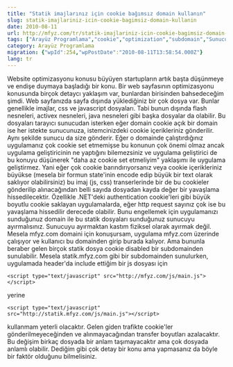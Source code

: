 ```yaml
---
title: "Statik imajlarınız için cookie bağımsız domain kullanın"
slug: statik-imajlariniz-icin-cookie-bagimsiz-domain-kullanin
date: 2010-08-11
url: http://mfyz.com/tr/statik-imajlariniz-icin-cookie-bagimsiz-domain-kullanin/
tags: ["Arayüz Programlama","cookie","optimization","subdomain","Sunucu Programlama"]
category: Arayüz Programlama
migration: {"wpId":254,"wpPostDate":"2010-08-11T13:58:54.000Z"}
lang: tr
---
```


Website optimizasyonu konusu büyüyen startupların artık başta düşünmeye ve endişe duymaya başladığı bir konu. Bir web sayfasının optimizasyonu konusunda birçok detaycı yaklaşım var, bunlardan birisinden bahsedeceğim şimdi. Web sayfanızda sayfa dışında yüklediğiniz bir çok dosya var. Bunlar genellikle imajlar, css ve javascript dosyaları. Tabi bunun dışında flash nesneleri, activex nesneleri, java nesneleri gibi başka dosyalar da olabilir. Bu dosyaları tarayıcı sunucudan isterken eğer domain cookie açık bir domain ise her istekte sunucunuza, istemcinizdeki cookie içerikleriniz gönderilir. Aynı şekilde sunucu da size gönderir. Eğer o domainde çalıştırdığınız uygulamanız çok cookie set etmemişse bu konunun çok önemi olmaz ancak uygulama geliştiricinin ne yaptığını bilemezsiniz ve uygulama geliştirici de bu konuyu düşünerek "daha az cookie set etmeliyim" yaklaşımı ile uygulama geliştirmez. Yani eğer çok cookie barındırıyorsanız veya cookie içerikleriniz büyükse (mesela bir formun state'inin encode edip büyük bir text olarak saklıyor olabilirsiniz) bu imaj (js, css) transerlerinde bir de bu cookieler gönderilip alınacağından belli sayıda dosyadan kayda değer bir yavaşlama hissedilecektir. Özellikle .NET'deki authentication cookie'leri gibi büyük boyutlu cookie saklayan uygulamalarda, eğer http request sayınız çok ise bu yavaşlama hissedilir derecede olabilir. Bunu engellemek için uygulamanızı sunduğunuz domain ile bu statik dosyaları sunduğunuz sunucuyu ayırmalısınız. Sunucuyu ayırmaktan kastım fiziksel olarak ayırmak değil. Mesela mfyz.com domaini için konuşursam, uygulama mfyz.com üzerinde çalışıyor ve kullanıcı bu domainden girip burada kalıyor. Ama bununla beraber gelen birçok statik dosya cookie disabled bir subdomainden sunulabilir. Mesela statik.mfyz.com gibi bir subdomainden sunulurken, uygulamada header'da include ettiğim bir js dosyası için
```
<script type="text/javascript" src="http://mfyz.com/js/main.js"></script>

```
yerine
```
<script type="text/javascript" src="http://statik.mfyz.com/js/main.js"></script>

```
kullanmam yeterli olacaktır. Gelen giden trafikte cookie'ler gönderilmeyeceğinden ve alınmayacağından transfer boyutları azalacaktır. Bu değişim birkaç dosyada bir anlam taşımayacaktır ama çok dosyada anlamlı olabilir. Dediğim gibi çok detay bir konu ama yapmasanız da böyle bir faktör olduğunu bilmelisiniz.
